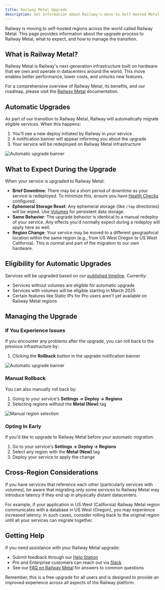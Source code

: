 ```yaml
---
title: Railway Metal Upgrade
description: Get information about Railway's move to Self-Hosted Metal
---
```


Railway is moving to self-hosted regions across the world called Railway Metal. This page provides information about the upgrade process to Railway Metal, what to expect, and how to manage the transition.

## What is Railway Metal?

Railway Metal is Railway's next-generation infrastructure built on hardware that we own and operate in datacenters around the world. This move enables better performance, lower costs, and unlocks new features.

For a comprehensive overview of Railway Metal, its benefits, and our roadmap, please visit the [Railway Metal](/railway-metal) documentation.

## Automatic Upgrades

As part of our transition to Railway Metal, Railway will automatically migrate eligible services. When this happens:

1. You'll see a new deploy initiated by Railway in your service
2. A notification banner will appear informing you about the upgrade
3. Your service will be redeployed on Railway Metal infrastructure

<Image
src="https://res.cloudinary.com/railway/image/upload/v1740604169/CleanShot_2025-02-26_at_16.04.18_2x_uayioh.png"
alt="Automatic upgrade banner"
layout="responsive"
width={940} height={236} quality={80} />

## What to Expect During the Upgrade

When your service is upgraded to Railway Metal:

- **Brief Downtime**: There may be a short period of downtime as your service is redeployed. To minimize this, ensure you have [Health Checks](/reference/healthchecks) configured.
- **Ephemeral Storage Reset**: Any ephemeral storage (like `/tmp` directories) will be wiped. Use [Volumes](/reference/volumes) for persistent data storage.
- **Same Behavior**: The upgrade behavior is identical to a manual redeploy of your service. Any effects you'd normally expect during a redeploy will apply here as well.
- **Region Change**: Your service may be moved to a different geographical location within the same region (e.g., from US West Oregon to US West California). This is normal and part of the migration to our own hardware.

## Eligibility for Automatic Upgrades

Services will be upgraded based on our [published timeline](/railway-metal#timeline). Currently:

- Services without volumes are eligible for automatic upgrade
- Services with volumes will be eligible starting in March 2025
- Certain features like Static IPs for Pro users aren't yet available on Railway Metal regions

## Managing the Upgrade

### If You Experience Issues

If you encounter any problems after the upgrade, you can roll back to the previous infrastructure by:

1. Clicking the **Rollback** button in the upgrade notification banner

<Image
src="https://res.cloudinary.com/railway/image/upload/v1740604169/CleanShot_2025-02-26_at_16.04.18_2x_uayioh.png"
alt="Automatic upgrade banner"
layout="responsive"
width={940} height={236} quality={80} />

### Manual Rollback

You can also manually roll back by:

1. Going to your service's **Settings → Deploy → Regions**
2. Selecting regions without the **Metal (New)** tag

<Image
src="https://res.cloudinary.com/railway/image/upload/v1736970930/docs/m3_kvwdgd.png"
alt="Manual region selection"
layout="responsive"
width={1140} height={560} quality={80} />

### Opting In Early

If you'd like to upgrade to Railway Metal before your automatic migration:

1. Go to your service's **Settings → Deploy → Regions**
2. Select any region with the **Metal (New)** tag
3. Deploy your service to apply the change

## Cross-Region Considerations

If you have services that reference each other (particularly services with volumes), be aware that migrating only some services to Railway Metal may introduce latency if they end up in physically distant datacenters.

For example, if your application in US West (California) Railway Metal region communicates with a database in US West (Oregon), you may experience increased latency. In such cases, consider rolling back to the original region until all your services can migrate together.

## Getting Help

If you need assistance with your Railway Metal upgrade:

- Submit feedback through our [Help Station](https://help.railway.com/feedback/feedback-railway-metal-a41f03a1)
- Pro and Enterprise customers can reach out via [Slack](/reference/support#slack)
- See our [FAQ on Railway Metal](/railway-metal#faq) for answers to common questions

Remember, this is a free upgrade for all users and is designed to provide an improved experience across all aspects of the Railway platform.
